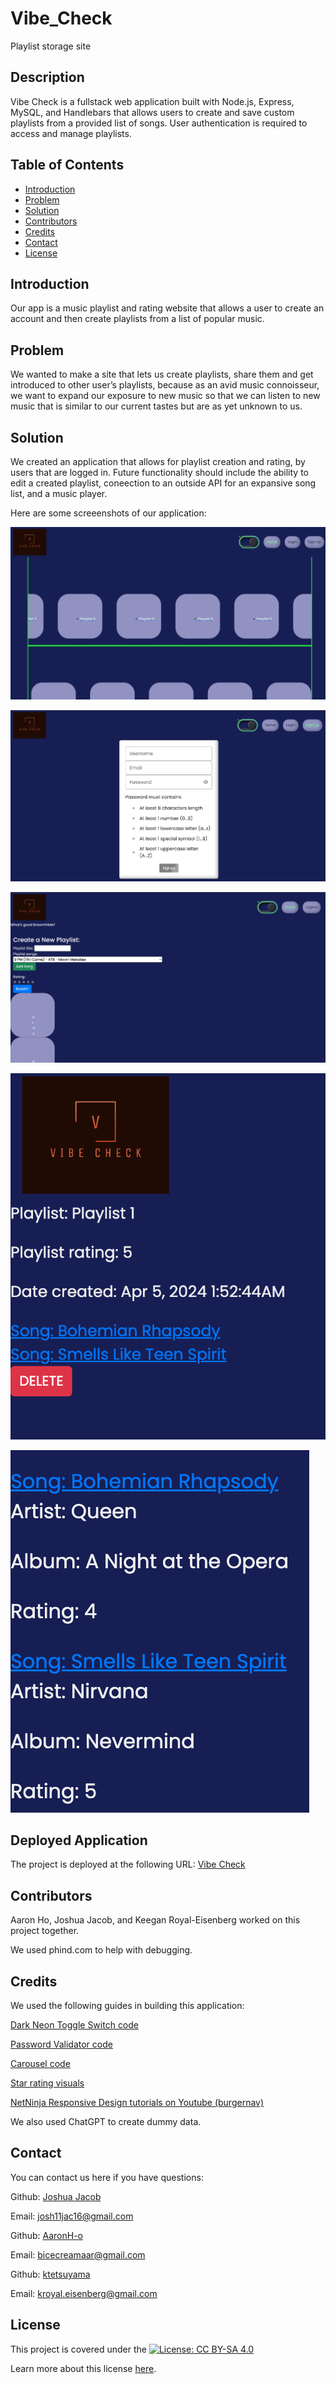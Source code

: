 # Vibe_Check

Playlist storage site

## Description

Vibe Check is a fullstack web application built with Node.js, Express, MySQL, and Handlebars that allows users to create and save custom playlists from a provided list of songs. User authentication is required to access and manage playlists.

## Table of Contents

- [Introduction](#introduction)
- [Problem](#problem)
- [Solution](#solution)
- [Contributors](#contributors)
- [Credits](#credits)
- [Contact](#contact)
- [License](#license)

## Introduction

Our app is a music playlist and rating website that allows a user to create an account and then create playlists from a list of popular music.

## Problem

We wanted to make a site that lets us create playlists, share them and get introduced to other user’s playlists, because as an avid music connoisseur, we want to expand our exposure to new music so that we can listen to new music that is similar to our current tastes but are as yet unknown to us.

## Solution

We created an application that allows for playlist creation and rating, by users that are logged in. Future functionality should include the ability to edit a created playlist, coneection to an outside API for an expansive song list, and a music player.

Here are some screeenshots of our application:

![homepage](./assets/homepage-screenshot.png)

![signup modal](./assets/signup-screenshot.png)

![User page](./assets/userPage-screenshot.png)

![Playlist](./assets/playlist-screenshot.png)

![Song example](./assets/songExample-screenshot.png)

## Deployed Application

The project is deployed at the following URL: [Vibe Check](https://vibe-check-student-app-d25fe2fb6a44.herokuapp.com/)

## Contributors

Aaron Ho, Joshua Jacob, and Keegan Royal-Eisenberg worked on this project together.

We used phind.com to help with debugging.

## Credits

We used the following guides in building this application:

[Dark Neon Toggle Switch code](https://github.com/frontendcharm/Mini-Projects/tree/abf022a7d8535e046f929df1fd7cb9cf6e770799/FORM%20AND%20INPUTS/Dark%20Neon%20Toggle%20Switch)

[Password Validator code](https://www.codingayush.com/2023/05/password-validation-using-html-css.html)

[Carousel code](https://github.com/Dinil-Thilakarathne/ui-components/tree/main/carousel)

[Star rating visuals](https://www.codewithfaraz.com/content/313/create-stunning-star-ratings-html-and-css-tutorial)

[NetNinja Responsive Design tutorials on Youtube (burgernav)](https://www.youtube.com/watch?v=3tLb3i7GB38&list=PL4cUxeGkcC9g9Vh9MAA-XKnfJsWZnPZFw&ab_channel=NetNinja)

We also used ChatGPT to create dummy data.

## Contact

You can contact us here if you have questions:

Github: [Joshua Jacob](https://github,com/joshjac16)

Email: [josh11jac16@gmail.com](mailto:josh11jac16@gmail.com)

Github: [AaronH-o](https://github.com/AaronH-o)

Email: [bicecreamaar@gmail.com](mailto:bicecreamaar@gmail.com)

Github: [ktetsuyama](https://github.com/ktetsuyama)

Email: [kroyal.eisenberg@gmail.com](mailto:kroyal.eisenberg@gmail.com)

## License

This project is covered under the [![License: CC BY-SA  4.0](https://licensebuttons.net/l/by-sa/4.0/80x15.png)](https://creativecommons.org/licenses/by-sa/4.0/)

Learn more about this license [here](https://creativecommons.org/licenses/by-sa/4.0/).
